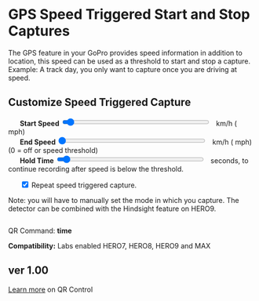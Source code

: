 # GPS Speed Triggered Start and Stop Captures

<script src="../../jquery.min.js"></script>
<script src="../../qrcodeborder.js"></script>
<style>
        #qrcode{
            width: 100%;
        }
        div{
            width: 100%;
            display: inline-block;
        }
</style>

The GPS feature in your GoPro provides speed information in addition to location, this speed can be used as a threshold to start and stop a capture.  Example: A track day, you only want to capture once you are driving at speed.

## Customize Speed Triggered Capture

&nbsp;&nbsp;&nbsp;&nbsp;&nbsp;&nbsp;**Start Speed** <input type="range" style="width: 300px;" id="snstvty" name="snstvty" min="1" max="162" value="6"><label for="snstvty"></label>&nbsp;&nbsp;<b id="snstvtytext"></b> km/h (<b id="snstvtymph"></b> mph)<br>
&nbsp;&nbsp;&nbsp;&nbsp;&nbsp;&nbsp;**End Speed** <input type="range" style="width: 300px;" id="esnstvty" name="esnstvty" min="0" max="162" value="0"><label for="esnstvty"></label>&nbsp;&nbsp;<b id="esnstvtytext"></b> km/h (<b id="esnstvtymph"></b> mph) (0 = off or speed threshold)<br>
&nbsp;&nbsp;&nbsp;&nbsp;&nbsp;&nbsp;**Hold Time** <input type="range" style="width: 300px;" id="hold" name="hold" min="0" max="120" value="5"><label for="hold"></label>&nbsp;&nbsp;<b id="holdtext"></b> seconds, to continue recording after speed is below the threshold.<br> 

&nbsp;&nbsp;&nbsp;&nbsp;&nbsp;&nbsp;<input type="checkbox" id="repeat" name="repeat" checked> 
<label for="repeat">Repeat speed triggered capture.</label><br>

Note: you will have to manually set the mode in which you capture.  The detector can be combined with the Hindsight feature on HERO9. 
 
<center>
<div id="qrcode"></div>
<br>
</center>

QR Command: <b id="qrtext">time</b><br>

**Compatibility:** Labs enabled HERO7, HERO8, HERO9 and MAX 
        
## ver 1.00
[Learn more](..) on QR Control

<script>
var once = true;
var qrcode;
var cmd = "oC";
var lasttimecmd = "";
var changed = true;

function makeQR() 
{	
  if(once === true)
  {
    qrcode = new QRCode(document.getElementById("qrcode"), 
    {
      text : "!oMBURN=\"\"",
      width : 360,
      height : 360,
      correctLevel : QRCode.CorrectLevel.M
    });
    once = false;
  }
}

function timeLoop()
{
  if(document.getElementById("snstvty") !== null)
  {
	var snstvty = parseInt(document.getElementById("snstvty").value);	
	document.getElementById("snstvtytext").innerHTML = snstvty;
	
	var smph = Math.trunc(snstvty * 0.6213712 * 10)/10.0;	
	document.getElementById("snstvtymph").innerHTML = smph;
	
	var esnstvty = parseInt(document.getElementById("esnstvty").value);	
	document.getElementById("esnstvtytext").innerHTML = esnstvty;	
	
	var emph = Math.trunc(esnstvty * 0.6213712 * 10)/10.0;	
	document.getElementById("esnstvtymph").innerHTML = emph;
			
	//var delay = parseInt(document.getElementById("delay").value);	
	//document.getElementById("delaytext").innerHTML = delay;	
	
	var hold = parseInt(document.getElementById("hold").value);	
	document.getElementById("holdtext").innerHTML = hold;	
		
	cmd = "!SK" + snstvty;
	
	if(esnstvty > 0 && esnstvty != snstvty) cmd = cmd + "-" + esnstvty;
	//if(delay > 0) cmd = cmd + 'D' + delay;
	if(hold > 0) cmd = cmd + 'H' + hold;	
	
    if(document.getElementById("repeat") !== null)
    {
      if(document.getElementById("repeat").checked === true)
      {
        cmd = cmd + "!R";
      }
    }
  }
  
  qrcode.clear(); 
  qrcode.makeCode(cmd);
  
  if(cmd != lasttimecmd)
  {
	changed = true;
	lasttimecmd = cmd;
  }
	
  if(changed === true)
  {
	document.getElementById("qrtext").innerHTML = cmd;
	changed = false;
  }
  
  var t = setTimeout(timeLoop, 100);
}

function myReloadFunction() {
  location.reload();
}

makeQR();
timeLoop();


</script>

